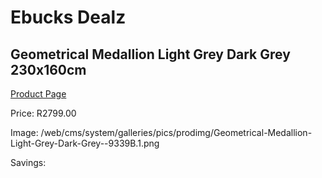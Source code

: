 
# Ebucks Dealz
## Geometrical Medallion Light Grey Dark Grey 230x160cm
[Product Page](https://www.ebucks.com/web/shop/productSelected.do?prodId=1209948506&catId=1209942745)

Price: R2799.00

Image: /web/cms/system/galleries/pics/prodimg/Geometrical-Medallion-Light-Grey-Dark-Grey--9339B.1.png

Savings: 


	